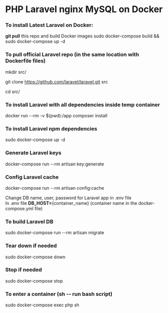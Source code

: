 # PHP Laravel nginx MySQL on Docker

### To install Latest Laravel on Docker:

**git pull** this repo and build Docker images
sudo docker-compose build && sudo docker-compose up -d

### To pull official Laravel repo (in the same location with Dockerfile files)
mkdir src/

git clone https://github.com/laravel/laravel.git src

cd src/

### To install Laravel with all dependencies inside temp container
docker run --rm -v $(pwd):/app composer install

### To install Laravel npm dependencies
sudo docker-compose up -d

### Generate Laravel keys
docker-compose run --rm artisan key:generate

### Config Laravel cache
docker-compose run --rm artisan config:cache

Change DB name, user, password for Laravel app in .env file<br>
In .env file **DB_HOST=**{container_name} (container name in the docker-compose.yml file)

### To build Laravel DB
sudo docker-compose run --rm artisan migrate

### Tear down if needed
sudo docker-compose down

### Stop if needed
sudo docker-compose stop

### To enter a container (sh -- run bash script)
sudo docker-compose exec php sh



